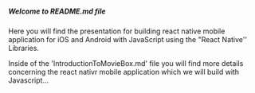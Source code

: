 ##### Welcome to README.md file

Here you will find the presentation for building react native mobile application for iOS and Android with JavaScript using the "React Native'' Libraries.

Inside of the 'IntroductionToMovieBox.md' file you will find more details concerning the react nativr mobile application which we will build with Javascript...


